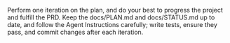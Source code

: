 Perform one iteration on the plan, and do your best to progress the project and fulfill the PRD. Keep the docs/PLAN.md and docs/STATUS.md up to date, and follow the Agent Instructions carefully; write tests, ensure they pass, and commit changes after each iteration.
